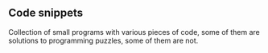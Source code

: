 Code snippets
-------------

Collection of small programs with various pieces of code, some of them
are solutions to programming puzzles, some of them are not.